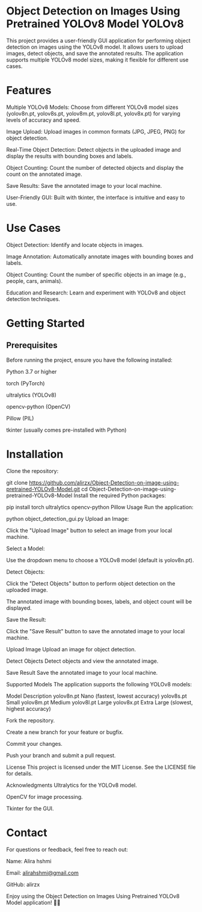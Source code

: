 # Object Detection on Images Using Pretrained YOLOv8 Model YOLOv8


This project provides a user-friendly GUI application for performing object detection on images using the YOLOv8 model. It allows users to upload images, detect objects, and save the annotated results. The application supports multiple YOLOv8 model sizes, making it flexible for different use cases.

# Features
Multiple YOLOv8 Models: Choose from different YOLOv8 model sizes (yolov8n.pt, yolov8s.pt, yolov8m.pt, yolov8l.pt, yolov8x.pt) for varying levels of accuracy and speed.

Image Upload: Upload images in common formats (JPG, JPEG, PNG) for object detection.

Real-Time Object Detection: Detect objects in the uploaded image and display the results with bounding boxes and labels.

Object Counting: Count the number of detected objects and display the count on the annotated image.

Save Results: Save the annotated image to your local machine.

User-Friendly GUI: Built with tkinter, the interface is intuitive and easy to use.

# Use Cases
Object Detection: Identify and locate objects in images.

Image Annotation: Automatically annotate images with bounding boxes and labels.

Object Counting: Count the number of specific objects in an image (e.g., people, cars, animals).

Education and Research: Learn and experiment with YOLOv8 and object detection techniques.

# Getting Started
## Prerequisites
Before running the project, ensure you have the following installed:

Python 3.7 or higher

torch (PyTorch)

ultralytics (YOLOv8)

opencv-python (OpenCV)

Pillow (PIL)

tkinter (usually comes pre-installed with Python)

# Installation
Clone the repository:

git clone https://github.com/alirzx/Object-Detection-on-image-using-pretrained-YOLOv8-Model.git
cd Object-Detection-on-image-using-pretrained-YOLOv8-Model
Install the required Python packages:


pip install torch ultralytics opencv-python Pillow
Usage
Run the application:

python object_detection_gui.py
Upload an Image:

Click the "Upload Image" button to select an image from your local machine.

Select a Model:

Use the dropdown menu to choose a YOLOv8 model (default is yolov8n.pt).

Detect Objects:

Click the "Detect Objects" button to perform object detection on the uploaded image.

The annotated image with bounding boxes, labels, and object count will be displayed.

Save the Result:

Click the "Save Result" button to save the annotated image to your local machine.


Upload Image
Upload an image for object detection.

Detect Objects
Detect objects and view the annotated image.

Save Result
Save the annotated image to your local machine.

Supported Models
The application supports the following YOLOv8 models:

Model	Description
yolov8n.pt	Nano (fastest, lowest accuracy)
yolov8s.pt	Small
yolov8m.pt	Medium
yolov8l.pt	Large
yolov8x.pt	Extra Large (slowest, highest accuracy)

Fork the repository.

Create a new branch for your feature or bugfix.

Commit your changes.

Push your branch and submit a pull request.

License
This project is licensed under the MIT License. See the LICENSE file for details.

Acknowledgments
Ultralytics for the YOLOv8 model.

OpenCV for image processing.

Tkinter for the GUI.

# Contact
For questions or feedback, feel free to reach out:

Name: Alira hshmi

Email: alirahshmi@gmail.com

GitHub: alirzx

Enjoy using the Object Detection on Images Using Pretrained YOLOv8 Model application! 🚀😊


